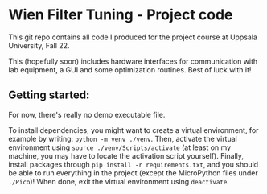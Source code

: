 # Wien Filter Tuning - Project code
This git repo contains all code I produced for the project course at Uppsala University, Fall 22.

This (hopefully soon) includes hardware interfaces for communication with lab equipment, a GUI and some optimization routines. Best of luck with it!

## Getting started:
For now, there's really no demo executable file.

To install dependencies, you might want to create a virtual environment, for example by writing: `python -m venv ./venv`. Then, activate the virtual environment using `source ./venv/Scripts/activate` (at least on my machine, you may have to locate the activation script yourself). Finally, install packages through `pip install -r requirements.txt`, and you should be able to run everything in the project (except the MicroPython files under `./Pico`)! When done, exit the virtual environment using `deactivate`.
